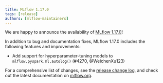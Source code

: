 ```yaml
---
title: MLflow 1.17.0
tags: [release]
authors: [mlflow-maintainers]
---
```


We are happy to announce the availability of [MLflow 1.17.0](https://github.com/mlflow/mlflow/releases/tag/v1.17.0)!

In addition to bug and documentation fixes, MLflow 1.17.0 includes the following features and improvements:

- Add support for hyperparameter-tuning models to `mlflow.pyspark.ml.autolog()` (#4270, @WeichenXu123)

For a comprehensive list of changes, see the [release change log](https://github.com/mlflow/mlflow/releases/tag/v1.17.0), and check out the latest documentation on [mlflow.org](http://mlflow.org/).
